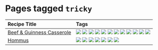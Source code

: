 # Pages tagged `tricky`

|Recipe Title|Tags
|:---|:---|
|[Beef & Guinness Casserole](../recipes/beefandguinnesscasserole.md)|[![](https://img.shields.io/badge/tag-amazing-062ab)](../tags/amazing.md) [![](https://img.shields.io/badge/tag-baked-517a72)](../tags/baked.md) [![](https://img.shields.io/badge/tag-beef-9fef19)](../tags/beef.md) [![](https://img.shields.io/badge/tag-casserole-32f6f2)](../tags/casserole.md) [![](https://img.shields.io/badge/tag-guinness-acaf3f)](../tags/guinness.md) [![](https://img.shields.io/badge/tag-irish-f53bfe)](../tags/irish.md) [![](https://img.shields.io/badge/tag-large_quantity-da139a)](../tags/large_quantity.md) [![](https://img.shields.io/badge/tag-long_cook_time-ab4f55)](../tags/long_cook_time.md) [![](https://img.shields.io/badge/tag-long_prep_time-eadebe)](../tags/long_prep_time.md) [![](https://img.shields.io/badge/tag-messy-c02c21)](../tags/messy.md) [![](https://img.shields.io/badge/tag-profile-e4f90)](../tags/profile.md) [![](https://img.shields.io/badge/tag-tricky-2b6571)](../tags/tricky.md)|
|[Hommus](../recipes/hommus.md)|[![](https://img.shields.io/badge/tag-healthy-4d35f9)](../tags/healthy.md) [![](https://img.shields.io/badge/tag-messy-c02c21)](../tags/messy.md) [![](https://img.shields.io/badge/tag-profile-e4f90)](../tags/profile.md) [![](https://img.shields.io/badge/tag-protein-4bcfd8)](../tags/protein.md) [![](https://img.shields.io/badge/tag-tricky-2b6571)](../tags/tricky.md) [![](https://img.shields.io/badge/tag-vegan-f47a18)](../tags/vegan.md) [![](https://img.shields.io/badge/tag-vegetarian-5b6ac0)](../tags/vegetarian.md)|